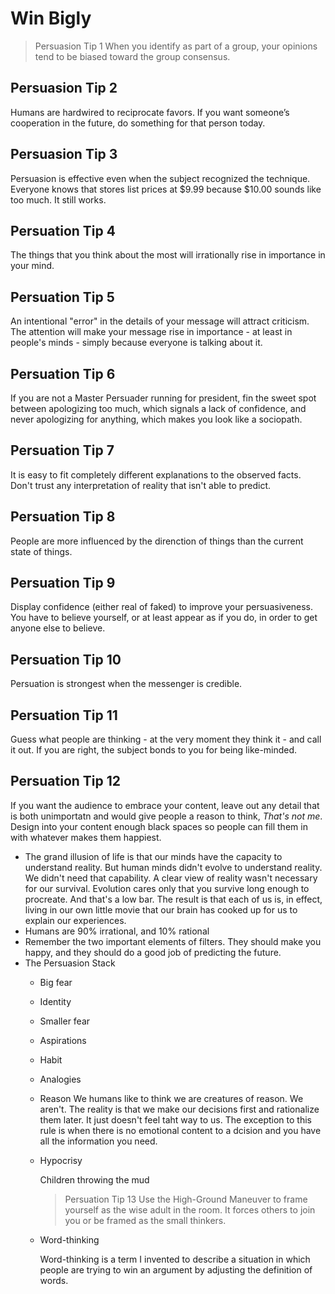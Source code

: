 # Win Bigly 

> Persuasion Tip 1
> When you identify as part of a group, your opinions tend to be biased toward the group consensus. 

## Persuasion Tip 2 
Humans are hardwired to reciprocate favors. If you want someone’s cooperation in the future, do something for that person today. 

## Persuasion Tip 3 
Persuasion is effective even when the subject recognized the technique. Everyone knows that stores list prices at $9.99 because $10.00 sounds like too much. It still works. 

## Persuation Tip 4 
The things that you think about the most will irrationally rise in importance in your mind. 

## Persuation Tip 5 
An intentional "error" in the details of your message will attract criticism. The attention will make your message rise in importance - at least in people's minds - simply because everyone is talking about it.

## Persuation Tip 6 
If you are not a Master Persuader running for president, fin the sweet spot between apologizing too much, which signals a lack of confidence, and never apologizing for anything, which makes you look like a sociopath. 

## Persuation Tip 7 
It is easy to fit completely different explanations to the observed facts. Don't trust any interpretation of reality that isn't able to predict. 

## Persuation Tip 8 
People are more influenced by the direnction of things than the current state of things. 

## Persuation Tip 9 
Display confidence (either real of faked) to improve your persuasiveness. You have to believe yourself, or at least appear as if you do, in order to get anyone else to believe. 

## Persuation Tip 10 
Persuation is strongest when the messenger is credible. 

## Persuation Tip 11 
Guess what people are thinking - at the very moment they think it - and call it out. If you are right, the subject bonds to you for being like-minded. 

## Persuation Tip 12 
If you want the audience to embrace your content, leave out any detail that is both unimportatn and would give people a reason to think, *That's not me*. Design into your content enough black spaces so people can fill them in with whatever makes them happiest. 



- The grand illusion of life is that our minds have the capacity to understand reality. But human minds didn't evolve to understand reality. We didn't need that capability. A clear view of reality wasn't necessary for our survival. Evolution cares only that you survive long enough to procreate. And that's a low bar. The result is that each of us is, in effect, living in our own little movie that our brain has cooked up for us to explain our experiences. 
- Humans are 90% irrational, and 10% rational
- Remember the two important elements of filters. They should make you happy, and they should do a good job of predicting the future. 
- The Persuasion Stack 
  - Big fear 
  - Identity 
  - Smaller fear 
  - Aspirations 
  - Habit 
  - Analogies 
  - Reason 
      We humans like to think we are creatures of reason. We aren't. The reality is that we make our decisions first and rationalize them later. It just doesn't feel taht way to us. The exception to this rule is when there is no emotional content to a dcision and you have all the information you need. 
  - Hypocrisy 
      
      Children throwing the mud 
      > Persuation Tip 13 
      > Use the High-Ground Maneuver to frame yourself as the wise adult in the room. It forces others to join you or be framed as the small thinkers. 
  - Word-thinking 
  
      Word-thinking is a term I invented to describe a situation in which people are trying to win an argument by adjusting the definition of words. 

